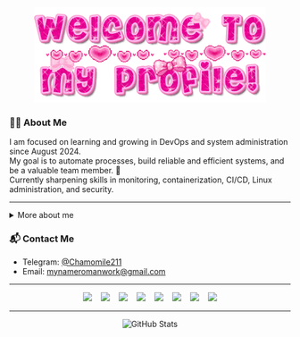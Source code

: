 <div align="center">
  <img src="https://github.com/MyNameRoman/MyNameRoman/raw/main/welcome-to-my-profile.gif?raw=true" height="170" />
</div>

### 🧑‍💻 About Me

I am focused on learning and growing in DevOps and system administration since August 2024.  
My goal is to automate processes, build reliable and efficient systems, and be a valuable team member. 🚀  
Currently sharpening skills in monitoring, containerization, CI/CD, Linux administration, and security.

---

<details>
<summary>More about me</summary>

### 🛠️ Core Skills & Tech Stack

**Monitoring & Alerting:**  
Zabbix, Prometheus, Grafana, Alertmanager

**Containerization & CI/CD:**  
Kubernetes, Docker, Docker Compose, TeamCity, GitHub, Ansible

**System Administration:**  
Linux (Ubuntu, Debian), Bash, Active Directory, EMPO, VMware, Terminal Service Manager, JumpServer

**Networking & Security:**  
VPN (3x-ui, VLESS, Reality, Outline), TCP/IP, UFW, DNS, AdGuard Home, fail2ban, SSH port changes for security

**Message Brokers:**  
RabbitMQ

**Remote Access & Management:**  
AnyDesk, RDP, MobXterm, Termius

**Cloud Platforms:**  
Yandex Cloud

**Architecture & Integrations:**  
Microservices interaction (Docker/local), cron jobs, symbolic links

---

### 🛠️ Responsibilities & Experience

- Monitoring services using Zabbix (diagnostics, escalation)  
- Troubleshooting and scaling RabbitMQ, managing pod restarts  
- Using EMPO for investigations and object analysis  
- Administering Active Directory: managing access, locks, accounts  
- Configuring VPNs and Avaya telephony; supporting staff via AnyDesk, RDP  
- Managing Kubernetes pods: restarts and scaling  
- Participating in releases via TeamCity  
- Collaborating through Confluence and service owners  
- Terminal management: restarting services, session handling, monitoring  
- Reporting and incident management  
- Handling tickets via HelpDesk  

---

### 🚀 Projects & Achievements

**Freelance / VPN Project / Personal:**  
- Migrated VPN from Outline to VLESS + Reality + Flow (xtls-rprx-vision)  
- Tuned BBR, automated geo-file updates, scheduled nightly backups  
- Implemented Telegram alerts for monitoring  
- Supported 15+ users with 4+ TB monthly traffic, providing setup and help  
- Resulted in 60% speed increase and 45% latency reduction  

**Ansible Automation:**  
- Configured Docker and Nginx with playbooks  
- Managed dynamic and static inventories  

**Additional projects:**  
- Monitoring system: Prometheus + Grafana with Telegram alerts (15 min reaction time)  
- AdGuard Home setup for ad filtering and faster site loads  
- Bash scripts automating log cleanup, disk space checks, updates via cron and Telegram  
- Security hardening: UFW, SSH keys, RKHunter, fail2ban, SSH port changes  
- Automated job applications on HH.ru (auto-removal of rejections, auto-resume boosts, notifications)  

---

### 🌱 Future Plans

- Master Terraform for Infrastructure as Code (IaC)  
- Deepen Kubernetes and CI/CD knowledge  
- Contribute to open-source projects  

</details>

### 📬 Contact Me

- Telegram: [@Chamomile211](https://t.me/Chamomile211)  
- Email: mynameromanwork@gmail.com  

---

<div align="center" style="white-space: nowrap;">
  <span style="display: inline-block; margin: 0 6px;">
    <img src="https://icon.icepanel.io/Technology/svg/Grafana.svg" height="96" />
  </span>
  <span style="display: inline-block; margin: 0 6px;">
    <img src="https://cdn.iconscout.com/icon/free/png-128/docker-3628734-3029959.png" height="96" />
  </span>
  <span style="display: inline-block; margin: 0 6px;">
    <img src="https://icon.icepanel.io/Technology/svg/Kubernetes.svg" height="96" />
  </span>
  <span style="display: inline-block; margin: 0 6px;">
    <img src="https://icon.icepanel.io/Technology/png-shadow-512/Linux.png" height="96" />
  </span>
  <span style="display: inline-block; margin: 0 6px;">
    <img src="https://icon.icepanel.io/Technology/svg/Prometheus.svg" height="96" />
  </span>
  <span style="display: inline-block; margin: 0 6px;">
    <img src="https://images.icon-icons.com/2699/PNG/512/zabbix_logo_icon_167937.png" height="96" />
  </span>
  <span style="display: inline-block; margin: 0 6px;">
    <img src="https://images.icon-icons.com/350/PNG/512/bash_36261.png" height="96" />
  </span>
  <span style="display: inline-block; margin: 0 6px;">
    <img src="https://images.icon-icons.com/2699/PNG/512/rabbitmq_logo_icon_170810.png" height="96" />
  </span>

---

![GitHub Stats](https://github-readme-stats.vercel.app/api?username=MyNameRoman&show_icons=true&theme=tokyonight)  
</div>
